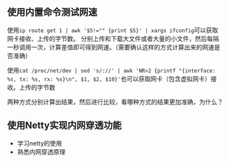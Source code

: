 ## 使用内置命令测试网速

使用`ip route get 1 | awk '$5!="" {print $5}' | xargs ifconfig`可以获取网卡接收、上传的字节数。
分别上传和下载大文件或者大量的小文件，然后每隔一秒调用一次，计算差值即可得到网速。（需要确认这样的方式计算出来的网速是否准确）

使用`cat /proc/net/dev | sed 's/://' | awk 'NR>2 {printf "{interface: %s, tx: %s, rx: %s}\n", $1, $2, $10}'`也可以获取网卡（包含虚拟网卡）接收。上传的字节数

两种方式分别计算出结果，然后进行比较，看哪种方式的结果更加准确，为什么？


## 使用Netty实现内网穿透功能

- 学习netty的使用
- 熟悉内网穿透原理